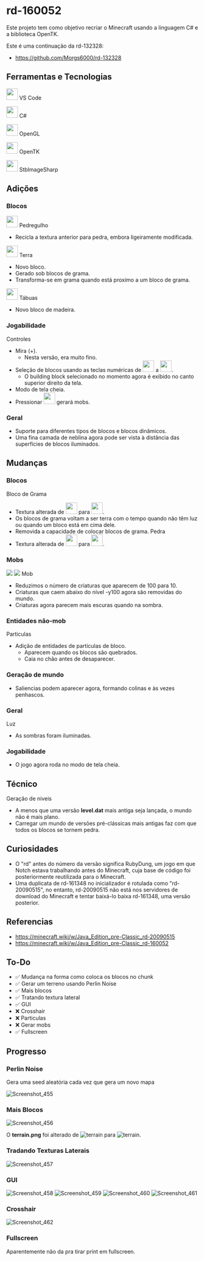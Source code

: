 # rd-160052
 
Este projeto tem como objetivo recriar o Minecraft usando a linguagem C# e a biblioteca OpenTK.

Este é uma continuação da rd-132328:
- https://github.com/Morgs6000/rd-132328

## Ferramentas e Tecnologias
<code><img height="30" src="https://cdn.jsdelivr.net/gh/devicons/devicon@latest/icons/vscode/vscode-original.svg" /></code> VS Code

<code><img height="30" src="https://cdn.jsdelivr.net/gh/devicons/devicon@latest/icons/csharp/csharp-original.svg" /></code> C#

<code><img height="30" src="https://cdn.jsdelivr.net/gh/devicons/devicon@latest/icons/opengl/opengl-original.svg" /></code> OpenGL

<code><img height="30" src="https://avatars.githubusercontent.com/u/5914736?s=280&v=4" /></code> OpenTK

<code><img height="30" src="https://cdn.jsdelivr.net/gh/devicons/devicon@latest/icons/nuget/nuget-original.svg" /></code> StbImageSharp

## Adições
### Blocos
<code><img height="30" src="https://github.com/user-attachments/assets/cd3ccb9e-22a2-466d-bb84-9b8000bd0a71" /></code> Pedregulho
- Recicla a textura anterior para pedra, embora ligeiramente modificada.

<code><img height="30" src="https://github.com/user-attachments/assets/b99d92cc-8492-431a-ad5b-3e20ecbf5db5" /></code> Terra
- Novo bloco.
- Gerado sob blocos de grama.
- Transforma-se em grama quando está proximo a um bloco de grama.

<code><img height="30" src="https://github.com/user-attachments/assets/25a79cef-2b0a-481f-9f91-5107237b884a" /></code> Tábuas
- Novo bloco de madeira.

### Jogabilidade
Controles
- Mira (+).
  - Nesta versão, era muito fino.
- Seleção de blocos usando as teclas numéricas de <code><img height="30" src="https://github.com/user-attachments/assets/63b71c6b-1730-4432-8b91-52bacfb4051f" /></code> a <code><img height="30" src="https://github.com/user-attachments/assets/996cfdda-59bc-4ae1-a6f7-4c49df74ea0a" /></code>.
  - O building block selecionado no momento agora é exibido no canto superior direito da tela.
- Modo de tela cheia.
- Pressionar <code><img height="30" src="https://github.com/user-attachments/assets/73570047-5811-4197-ab5a-7415e2b8e738" /></code> gerará mobs.

### Geral
- Suporte para diferentes tipos de blocos e blocos dinâmicos.
- Uma fina camada de neblina agora pode ser vista à distância das superfícies de blocos iluminados.

## Mudanças
### Blocos
Bloco de Grama
- Textura alterada de <code><img height="30" src="https://github.com/user-attachments/assets/d83ce445-af95-40d0-8ab4-e7f13310b52d" /></code> para <code><img height="30" src="https://github.com/user-attachments/assets/a6e2ce56-1012-40e4-9460-2153c9f3fe48" /></code>.
- Os blocos de grama voltam a ser terra com o tempo quando não têm luz ou quando um bloco está em cima dele.
- Removida a capacidade de colocar blocos de grama.
Pedra
- Textura alterada de <code><img height="30" src="https://github.com/user-attachments/assets/0c452370-7abe-446d-83e3-6fbdfde17aff" /></code> para <code><img height="30" src="https://github.com/user-attachments/assets/103dfe9c-f91d-41ca-a2cf-5cb42ce43ba4" /></code>.

### Mobs
<code><img src="https://minecraft.wiki/images/thumb/Steve_JE1.png/40px-Steve_JE1.png?0814f" /></code> <code><img src="https://minecraft.wiki/images/thumb/Old_human_mob_walking_animation.gif/40px-Old_human_mob_walking_animation.gif?a4465" /></code> Mob
- Reduzimos o número de criaturas que aparecem de 100 para 10.
- Criaturas que caem abaixo do nível -y100 agora são removidas do mundo.
- Criaturas agora parecem mais escuras quando na sombra.

### Entidades não-mob
Particulas
- Adição de entidades de partículas de bloco.
  - Aparecem quando os blocos são quebrados.
  - Caia no chão antes de desaparecer.

### Geração de mundo
- Saliencias podem aparecer agora, formando colinas e às vezes penhascos.

### Geral
Luz
- As sombras foram iluminadas.

### Jogabilidade
- O jogo agora roda no modo de tela cheia.

## Técnico
Geração de niveis
- A menos que uma versão **level.dat** mais antiga seja lançada, o mundo não é mais plano.
- Carregar um mundo de versões pré-clássicas mais antigas faz com que todos os blocos se tornem pedra.

## Curiosidades
- O "rd" antes do número da versão significa RubyDung, um jogo em que Notch estava trabalhando antes do Minecraft, cuja base de código foi posteriormente reutilizada para o Minecraft.
- Uma duplicata de rd-161348 no inicializador é rotulada como "rd-20090515", no entanto, rd-20090515 não está nos servidores de download do Minecraft e tentar baixá-lo baixa rd-161348, uma versão posterior.

## Referencias
- https://minecraft.wiki/w/Java_Edition_pre-Classic_rd-20090515
- https://minecraft.wiki/w/Java_Edition_pre-Classic_rd-160052

## To-Do
- ✅ Mudança na forma como coloca os blocos no chunk
- ✅ Gerar um terreno usando Perlin Noise
- ✅ Mais blocos
- ✅ Tratando textura lateral
- ✅ GUI
- ❌ Crosshair
- ❌ Particulas
- ❌ Gerar mobs
- ✅ Fullscreen

## Progresso
### Perlin Noise
Gera uma seed aleatória cada vez que gera um novo mapa

![Screenshot_455](https://github.com/user-attachments/assets/227c911c-38c0-48ac-b43c-21937291c289)

### Mais Blocos
![Screenshot_456](https://github.com/user-attachments/assets/33a3e47d-3787-4517-9798-cc33a0b068b5)

 O **terrain.png** foi alterado de ![terrain](https://github.com/user-attachments/assets/00896d62-c014-4578-a88a-e68dce88e7c7) para ![terrain](https://github.com/user-attachments/assets/cdeeb9ec-4082-41ed-b0ba-3c3bbbbc1f6c).

### Tradando Texturas Laterais
![Screenshot_457](https://github.com/user-attachments/assets/7b0a2629-512d-4959-b8fb-59a70b72b041)

### GUI
![Screenshot_458](https://github.com/user-attachments/assets/fa3c2704-9287-4f6b-96d9-97ad6fb0b5e7)
![Screenshot_459](https://github.com/user-attachments/assets/34558a47-dc16-47a9-af50-3f7d244be98f)
![Screenshot_460](https://github.com/user-attachments/assets/97d3784b-1aeb-4632-9631-c88e2fcf94a9)
![Screenshot_461](https://github.com/user-attachments/assets/85be4bb8-3b54-4a4e-bad1-13065a80f4ac)

### Crosshair
![Screenshot_462](https://github.com/user-attachments/assets/728007d1-d3e6-465d-8b8b-856e0e9c5ddc)

### Fullscreen
Aparentemente não da pra tirar print em fullscreen.
